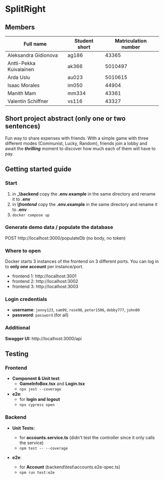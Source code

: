 # SplitRight

## Members

| Full name | Student short | Matriculation number
| ------ | ------ | ------ |
| Aleksandra Gidionova | ag186 |43365|
| Antti-Pekka Kuivalainen | ak366 | 5010497 |
| Arda Uslu | au023 | 5010615 |
| Isaac Morales | im050 | 44904 |
| Manith Mam | mm334 | 43361 |
| Valentin Schiffner | vs116 | 43327 |


## Short project abstract (only one or two sentences)

Fun way to share expenses with friends. With a simple game with three different modes (Communist, Lucky, Random), friends join a lobby and await the _**thrilling**_ moment to discover how much each of them will have to pay.

## Getting started guide

### Start

1. in **_\backend** copy the **.env.example** in the same directory and rename it to **.env**
1. in **_\frontend_** copy the **.env.example** in the same directory and rename it to **.env**
1. `docker compose up`

### Generate demo data / populate the database

POST http://localhost:3000/populateDb (no body, no token)

### Where to open 
Docker starts 3 instances of the frontend on 3 different ports. You can log in to **only one account** per instance/port.
 - frontend 1: http://localhost:3001
 - frontend 2: http://localhost:3002
 - frontend 3: http://localhost:3003

### Login credentials
- **username**: `jenny123`, `sam99`, `rose98`, `peter1506`, `debby777`, `john00`
- **password**: `password` (for all)

### Additional

**Swagger UI:** http://localhost:3000/api

## Testing

### Frontend

- **Component & Unit test**: 
  - **GameInfoBox.tsx** and **Login.tsx**
  - `npx jest --coverage`
- **e2e**: 
  - for **login and logout**
  - `npx cypress open`

### Backend

- **Unit Tests:**
  - for **accounts.service.ts** (didn't test the controller since it only calls the service)
  - `npm test -- --coverage`

- **e2e**: 
  - for **Account** (backend\test\accounts.e2e-spec.ts)
  - `npm run test:e2e`
